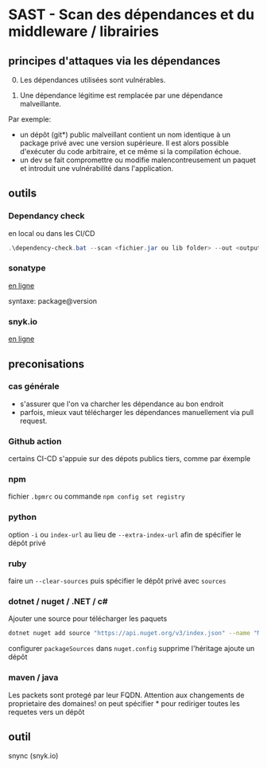 # SAST - Scan des dépendances et du middleware / librairies

## principes d'attaques via les dépendances

0. Les dépendances utilisées sont vulnérables.

1. Une dépendance légitime est remplacée par une dépendance malveillante.

Par exemple:

* un dépôt (git*) public malveillant contient un nom identique à un package privé avec une version supérieure. Il est alors possible d'exécuter du code arbitraire, et ce même si la compilation échoue.
* un dev se fait compromettre ou modifie malencontreusement un paquet et introduit une vulnérabilité dans l'application.


## outils

### Dependancy check

en local ou dans les CI/CD

```powershell
.\dependency-check.bat --scan <fichier.jar ou lib folder> --out <output>
```

### sonatype

[en ligne](https://ossindex.sonatype.org/search)

syntaxe: package@version

### snyk.io

[en ligne](https://security.snyk.io/vuln/?search=<lib>)



## preconisations

### cas générale

* s'assurer que l'on va charcher les dépendance au bon endroit
* parfois, mieux vaut télécharger les dépendances manuellement via pull request.

### Github action

certains CI-CD s'appuie sur des dépots publics tiers, comme par éxemple 



### npm

fichier `.bpmrc` ou commande `npm config set registry`

### python

option `-i` ou `index-url` au lieu de `--extra-index-url`
afin de spécifier le dépôt privé

### ruby

faire un `--clear-sources` puis spécifier le dépôt privé avec `sources`

### dotnet / nuget / .NET / c#

Ajouter une source pour télécharger les paquets

```sh
dotnet nuget add source "https://api.nuget.org/v3/index.json" --name "Microsoft"
```

configurer `packageSources` dans `nuget.config`
<clear /> supprime l'héritage
<add /> ajoute un dépôt



### maven / java

Les packets sont protegé par leur FQDN. Attention aux changements de proprietaire des domaines!
on peut spécifier <mirrorOf>*</mirrorOf> pour rediriger toutes les requetes vers un dépôt

## outil

snync (snyk.io)